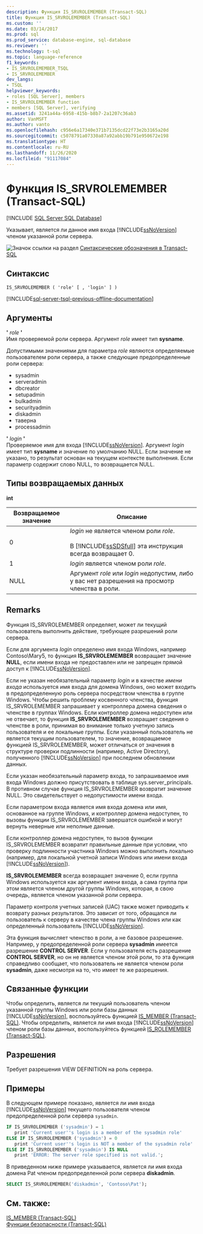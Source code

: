 ```yaml
---
description: Функция IS_SRVROLEMEMBER (Transact-SQL)
title: Функция IS_SRVROLEMEMBER (Transact-SQL)
ms.custom: ''
ms.date: 03/14/2017
ms.prod: sql
ms.prod_service: database-engine, sql-database
ms.reviewer: ''
ms.technology: t-sql
ms.topic: language-reference
f1_keywords:
- IS_SRVROLEMEMBER_TSQL
- IS_SRVROLEMEMBER
dev_langs:
- TSQL
helpviewer_keywords:
- roles [SQL Server], members
- IS_SRVROLEMEMBER function
- members [SQL Server], verifying
ms.assetid: 3241a44a-6958-415b-b8b7-2a1207c36ab3
author: VanMSFT
ms.author: vanto
ms.openlocfilehash: c956e6a17340e371b7135dcd22f73e2b3165a20d
ms.sourcegitcommit: c5078791a07330a87a92abb19b791e950672e198
ms.translationtype: HT
ms.contentlocale: ru-RU
ms.lasthandoff: 11/26/2020
ms.locfileid: "91117084"
---
```

# <a name="is_srvrolemember-transact-sql"></a>Функция IS_SRVROLEMEMBER (Transact-SQL)

[!INCLUDE [SQL Server SQL Database](../../includes/applies-to-version/sql-asdb.md)]

  Указывает, является ли данное имя входа [!INCLUDE[ssNoVersion](../../includes/ssnoversion-md.md)] членом указанной роли сервера.  
  
 ![Значок ссылки на раздел](../../database-engine/configure-windows/media/topic-link.gif "Значок ссылки на раздел") [Синтаксические обозначения в Transact-SQL](../../t-sql/language-elements/transact-sql-syntax-conventions-transact-sql.md)  
  
## <a name="syntax"></a>Синтаксис  
  
```syntaxsql
IS_SRVROLEMEMBER ( 'role' [ , 'login' ] )  
```  
  
[!INCLUDE[sql-server-tsql-previous-offline-documentation](../../includes/sql-server-tsql-previous-offline-documentation.md)]

## <a name="arguments"></a>Аргументы
 **'** *role* **'**  
 Имя проверяемой роли сервера. Аргумент *role* имеет тип **sysname**.  
  
 Допустимыми значениями для параметра *role* являются определяемые пользователем роли сервера, а также следующие предопределенные роли сервера:  

- sysadmin
- serveradmin
- dbcreator
- setupadmin  
- bulkadmin
- securityadmin  
- diskadmin
- таверна  
- processadmin
  
 **'** *login* **'**  
 Проверяемое имя для входа [!INCLUDE[ssNoVersion](../../includes/ssnoversion-md.md)]. Аргумент *login* имеет тип **sysname** и значение по умолчанию NULL. Если значение не указано, то результат основан на текущем контексте выполнения. Если параметр содержит слово NULL, то возвращается NULL.  
  
## <a name="return-types"></a>Типы возвращаемых данных  
 **int**  
  
|Возвращаемое значение|Описание|  
|------------------|-----------------|  
|0|*login* не является членом роли *role*.<br /><br /> В [!INCLUDE[ssSDSfull](../../includes/sssdsfull-md.md)] эта инструкция всегда возвращает 0.|  
|1|*login* является членом роли *role*.|  
|NULL|Аргумент *role* или *login* недопустим, либо у вас нет разрешения на просмотр членства в роли.|  
  
## <a name="remarks"></a>Remarks  
 Функция IS_SRVROLEMEMBER определяет, может ли текущий пользователь выполнить действие, требующее разрешений роли сервера.  
  
 Если для аргумента *login* определено имя входа Windows, например Contoso\Mary5, то функция **IS_SRVROLEMEMBER** возвращает значение **NULL**, если имени входа не предоставлен или не запрещен прямой доступ к [!INCLUDE[ssNoVersion](../../includes/ssnoversion-md.md)].  
  
 Если не указан необязательный параметр *login* и в качестве *имени входа* используется имя входа для домена Windows, оно может входить в предопределенную роль сервера посредством членства в группе Windows. Чтобы решить проблему косвенного членства, функция IS_SRVROLEMEMBER запрашивает у контроллера домена сведения о членстве в группах Windows. Если контроллер домена недоступен или не отвечает, то функция **IS_SRVROLEMEMBER** возвращает сведения о членстве в роли, принимая во внимание только учетную запись пользователя и ее локальные группы. Если указанный пользователь не является текущим пользователем, то значение, возвращаемое функцией IS_SRVROLEMEMBER, может отличаться от значения в структуре проверки подлинности (например, Active Directory), полученного [!INCLUDE[ssNoVersion](../../includes/ssnoversion-md.md)] при последнем обновлении данных.  
  
 Если указан необязательный параметр входа, то запрашиваемое имя входа Windows должно присутствовать в таблице sys.server_principals. В противном случае функция IS_SRVROLEMEMBER возвратит значение NULL. Это свидетельствует о недопустимости имени входа.  
  
 Если параметром входа является имя входа домена или имя, основанное на группе Windows, и контроллер домена недоступен, то вызовы функции IS_SRVROLEMEMBER завершатся ошибкой и могут вернуть неверные или неполные данные.  
  
 Если контроллер домена недоступен, то вызов функции IS_SRVROLEMEMBER возвратит правильные данные при условии, что проверку подлинности участника Windows можно выполнить локально (например, для локальной учетной записи Windows или имени входа [!INCLUDE[ssNoVersion](../../includes/ssnoversion-md.md)]).  
  
 **IS_SRVROLEMEMBER** всегда возвращает значение 0, если группа Windows используется как аргумент имени входа, а сама группа при этом является членом другой группы Windows, которая, в свою очередь, является членом указанной роли сервера.  
  
 Параметр контроля учетных записей (UAC) также может приводить к возврату разных результатов. Это зависит от того, обращался ли пользователь к серверу в качестве члена группы Windows или как определенный пользователь [!INCLUDE[ssNoVersion](../../includes/ssnoversion-md.md)].  
  
 Эта функция вычисляет членство в роли, а не базовое разрешение. Например, у предопределенной роли сервера **sysadmin** имеется разрешение **CONTROL SERVER**. Если у пользователя есть разрешение **CONTROL SERVER**, но он не является членом этой роли, то эта функция справедливо сообщает, что пользователь не является членом роли **sysadmin**, даже несмотря на то, что имеет те же разрешения.  
  
## <a name="related-functions"></a>Связанные функции  
 Чтобы определить, является ли текущий пользователь членом указанной группы Windows или роли базы данных [!INCLUDE[ssNoVersion](../../includes/ssnoversion-md.md)], воспользуйтесь функцией [IS_MEMBER (Transact-SQL)](../../t-sql/functions/is-member-transact-sql.md). Чтобы определить, является ли имя входа [!INCLUDE[ssNoVersion](../../includes/ssnoversion-md.md)] членом роли базы данных, воспользуйтесь функцией [IS_ROLEMEMBER (Transact-SQL)](../../t-sql/functions/is-rolemember-transact-sql.md).  
  
## <a name="permissions"></a>Разрешения  
 Требует разрешения VIEW DEFINITION на роль сервера.  
  
## <a name="examples"></a>Примеры  
 В следующем примере показано, является ли имя входа [!INCLUDE[ssNoVersion](../../includes/ssnoversion-md.md)] текущего пользователя членом предопределенной роли сервера `sysadmin`.  
  
```sql  
IF IS_SRVROLEMEMBER ('sysadmin') = 1  
   print 'Current user''s login is a member of the sysadmin role'  
ELSE IF IS_SRVROLEMEMBER ('sysadmin') = 0  
   print 'Current user''s login is NOT a member of the sysadmin role'  
ELSE IF IS_SRVROLEMEMBER ('sysadmin') IS NULL  
   print 'ERROR: The server role specified is not valid.';  
```  
  
 В приведенном ниже примере указывается, является ли имя входа домена Pat членом предопределенной роли сервера **diskadmin**.  
  
```sql  
SELECT IS_SRVROLEMEMBER('diskadmin', 'Contoso\Pat');  
```  
  
## <a name="see-also"></a>См. также:  
 [IS_MEMBER (Transact-SQL)](../../t-sql/functions/is-member-transact-sql.md)   
 [Функции безопасности &#40;Transact-SQL&#41;](../../t-sql/functions/security-functions-transact-sql.md)  
  
  
